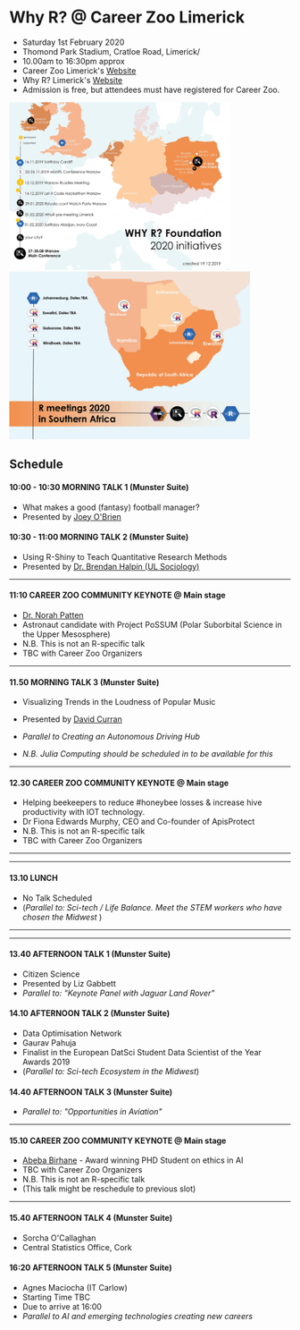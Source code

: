 Why R? @ Career Zoo Limerick
======================================

* Saturday 1st February 2020
* Thomond Park Stadium, Cratloe Road, Limerick/
* 10.00am to 16:30pm approx
* Career Zoo Limerick's [Website](https://www.careerzoo.ie/limerick/)
* Why R? Limerick's [Website](https://www.careerzoo.ie/limerick/why-r-mini-conference.html)
* Admission is free, but attendees must have registered for Career Zoo.

<img src="whyR.jpg" alt="Why R Map of European Events in 2020" height="300"/> <img src="WhyR-SouthernAfrica.jpeg" alt="Why R Map of African Events in 2020" height="300"/>

## Schedule

#### 10:00 - 10:30 MORNING TALK 1 (Munster Suite)
* What makes a good (fantasy) football manager?
* Presented by [Joey O'Brien](https://twitter.com/obrienj_)

#### 10:30 - 11:00 MORNING TALK 2 (Munster Suite)

* Using R-Shiny to Teach Quantitative Research Methods
* Presented by [Dr. Brendan Halpin (UL Sociology)](https://twitter.com/BrendanTHalpin)

------------------------------------------------------

#### 11:10 CAREER ZOO COMMUNITY KEYNOTE @ Main stage

* [Dr. Norah Patten](https://twitter.com/SpaceNorah)
* Astronaut candidate with Project PoSSUM (Polar Suborbital Science in the Upper Mesosphere)
* N.B. This is not an R-specific talk
* TBC with Career Zoo Organizers

------------------------------------------------------

#### 11.50  MORNING TALK 3 (Munster Suite)
* Visualizing Trends in the Loudness of Popular Music
* Presented by [David Curran](https://twitter.com/iamreddave)

* *Parallel to Creating an Autonomous Driving Hub*
* *N.B. Julia Computing should be scheduled in to be available for this* 

------------------------------------------------------

#### 12.30 CAREER ZOO COMMUNITY KEYNOTE @ Main stage
* Helping beekeepers to reduce #honeybee losses & increase hive productivity with IOT technology.
* Dr Fiona Edwards Murphy, CEO and Co-founder of ApisProtect 
* N.B. This is not an R-specific talk
* TBC with Career Zoo Organizers

------------------------------------------------------
------------------------------------------------------

#### 13.10  LUNCH

* No Talk Scheduled
* (*Parallel to: Sci-tech / Life Balance. Meet the STEM workers who have chosen the Midwest* )

------------------------------------------------------
------------------------------------------------------

#### 13.40  AFTERNOON TALK 1 (Munster Suite)
* Citizen Science
* Presented by Liz Gabbett
* *Parallel to: "Keynote Panel with Jaguar Land Rover"*

#### 14.10  AFTERNOON TALK 2 (Munster Suite)

* Data Optimisation Network
* Gaurav Pahuja
* Finalist in the European DatSci Student Data Scientist of the Year Awards 2019
* (*Parallel to: Sci-tech Ecosystem in the Midwest*)

####  14.40  AFTERNOON TALK 3 (Munster Suite)
* *Parallel to: "Opportunities in Aviation"*

------------------------------------------------------
#### 15.10 CAREER ZOO COMMUNITY KEYNOTE @ Main stage

* [Abeba Birhane](https://twitter.com/Abebab) - Award winning PHD Student on ethics in AI 
* TBC with Career Zoo Organizers
* N.B. This is not an R-specific talk
* (This talk might be reschedule to previous slot)
------------------------------------------------------

#### 15.40 AFTERNOON TALK 4 (Munster Suite)
* Sorcha O'Callaghan
* Central Statistics Office, Cork


#### 16:20 AFTERNOON TALK 5 (Munster Suite)
* Agnes Maciocha (IT Carlow)
* Starting Time TBC
* Due to arrive at 16:00
* *Parallel to AI and emerging technologies creating new careers* 


